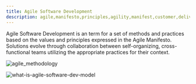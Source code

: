 ```yaml
---
title: Agile Software Development
description: agile,manifesto,principles,agility,manifest,customer,delivery,development
---
```


Agile Software Development is an term for a set of methods and practices
based on the values and principles expressed in the Agile Manifesto.
Solutions evolve through collaboration between self-organizing, cross-functional
teams utilizing the appropriate practices for their context.



![agile_methodology]({{site.baseurl}}/images/agile_methodology.jpg)



![what-is-agile-software-dev-model]({{site.baseurl}}/images/what-is-agile-software-dev-model.png)

